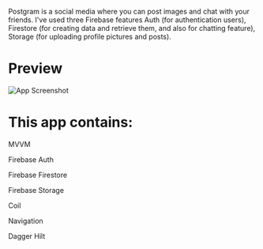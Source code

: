 

Postgram is a social media where you can post images and chat with your friends.
I've used three Firebase features Auth (for authentication users), Firestore (for creating data and retrieve them, and also for chatting feature), Storage (for uploading profile pictures and posts).


# Preview

![App Screenshot](https://i.hizliresim.com/8w5q0uj.jpg)



# This app contains: 


MVVM

Firebase Auth

Firebase Firestore

Firebase Storage

Coil

Navigation

Dagger Hilt
